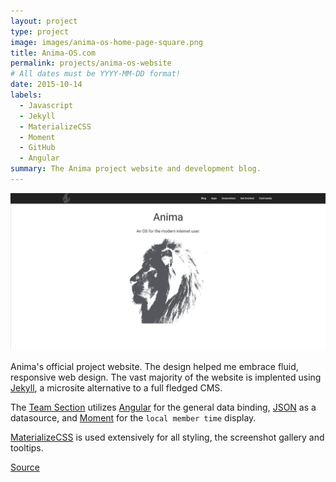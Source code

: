 ```yaml
---
layout: project
type: project
image: images/anima-os-home-page-square.png
title: Anima-OS.com
permalink: projects/anima-os-website
# All dates must be YYYY-MM-DD format!
date: 2015-10-14
labels:
  - Javascript
  - Jekyll
  - MaterializeCSS
  - Moment
  - GitHub
  - Angular
summary: The Anima project website and development blog.
---
```


<img class="ui medium right floated rounded image materialboxed" src="../images/anima-os-home-page.png">

Anima's official project website. The design helped me embrace fluid, responsive web design.
The vast majority of the website is implented using [Jekyll](https://jekyllrb.com/), a microsite alternative to a full fledged CMS.

The [Team Section](https://www.anima-os.com/team/) utilizes [Angular](https://angular.io/) for the general data binding, [JSON](https://github.com/Anima-OS/Anima-OS.com/blob/master/_data/authors.yml) as a datasource, and [Moment](https://momentjs.com/) for the ``local member time`` display.

[MaterializeCSS](https://materializecss.com) is used extensively for all styling, the screenshot gallery and tooltips.

<a href="https://github.com/Anima-OS/Anima-OS.com"><i class="large github icon"></i>Source</a>
